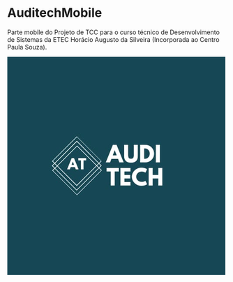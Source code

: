 # AuditechMobile

Parte mobile do Projeto de TCC para o curso técnico de Desenvolvimento de Sistemas da ETEC Horácio Augusto da Silveira (Incorporada ao Centro Paula Souza).

![Logo da Auditech](assets/images/Logo_02.jpg)